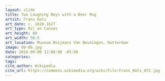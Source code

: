 ```yaml
---
layout: slide
title: Two Laughing Boys with a Beer Mug
artist: Frans Hals
art_date: c. 1626-1627
art_type: Oil on Canvas
art_height: 68
art_width: 56.5
art_location: Museum Boijmans Van Beuningen, Rotterdam
image: 09-08.jpg
date: 2016-09-08 12:00:00 -05:00
categories:
tags:
cite_author: Wikipedia
cite_url: https://commons.wikimedia.org/wiki/File:Frans_Hals_072.jpg
---
```

